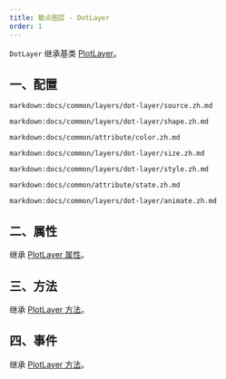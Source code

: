 ```yaml
---
title: 散点图层 - DotLayer
order: 1
---
```


`DotLayer` 继承基类 [PlotLayer](/zh/docs/api/layers/plot-layer)。

## 一、配置

`markdown:docs/common/layers/dot-layer/source.zh.md`

`markdown:docs/common/layers/dot-layer/shape.zh.md`

`markdown:docs/common/attribute/color.zh.md`

`markdown:docs/common/layers/dot-layer/size.zh.md`

`markdown:docs/common/layers/dot-layer/style.zh.md`

`markdown:docs/common/attribute/state.zh.md`

`markdown:docs/common/layers/dot-layer/animate.zh.md`

## 二、属性

继承 [PlotLayer 属性](/zh/docs/api/layers/plot-layer#二、属性)。

## 三、方法

继承 [PlotLayer 方法](/zh/docs/api/layers/plot-layer#三、方法)。

## 四、事件

继承 [PlotLayer 方法](/zh/docs/api/layers/plot-layer#四、事件)。
